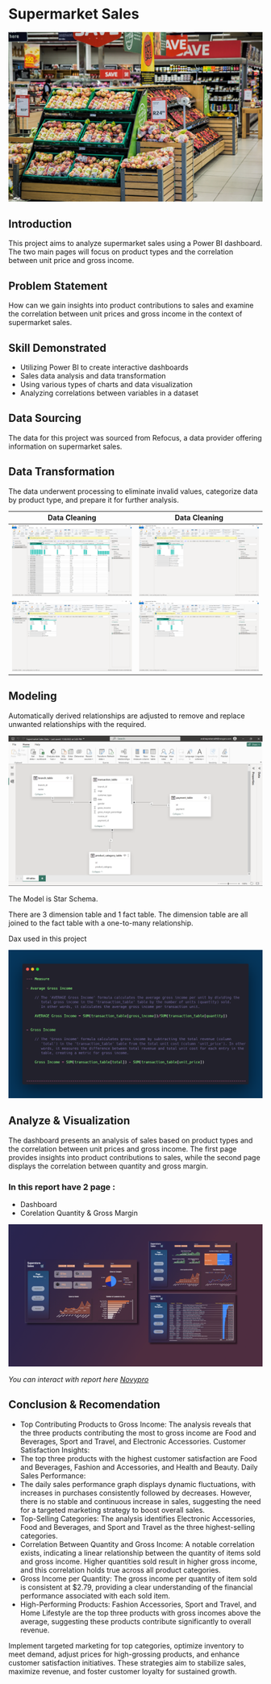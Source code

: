 # Supermarket Sales

![](supermarket_hero.jpg)

## Introduction
This project aims to analyze supermarket sales using a Power BI dashboard. The two main pages will focus on product types and the correlation between unit price and gross income.

## Problem Statement
How can we gain insights into product contributions to sales and examine the correlation between unit prices and gross income in the context of supermarket sales.

## Skill Demonstrated
- Utilizing Power BI to create interactive dashboards
- Sales data analysis and data transformation
- Using various types of charts and data visualization
- Analyzing correlations between variables in a dataset

## Data Sourcing
The data for this project was sourced from Refocus, a data provider offering information on supermarket sales.

## Data Transformation
The data underwent processing to eliminate invalid values, categorize data by product type, and prepare it for further analysis.

| Data Cleaning | Data Cleaning |
| -------------- | -------------- |
| ![Data Cleaning 1](dc_1.png) | ![Data Cleaning 2](dc_2.png) |
| ![Data Cleaning 3](dc_3.png) | ![Data Cleaning 4](dc_4.png) |



## Modeling
Automatically derived relationships are adjusted to remove and replace unwanted relationships with the required.

![](relationship_table.png)

The Model is Star Schema.

There are 3 dimension table and 1 fact table. The dimension table are all joined to the fact table with a one-to-many relationship.

Dax used in this project

![](dax_measure_supermarket.png)

## Analyze & Visualization
The dashboard presents an analysis of sales based on product types and the correlation between unit prices and gross income. The first page provides insights into product contributions to sales, while the second page displays the correlation between quantity and gross margin.

### In this report have 2 page :
- Dashboard
- Corelation Quantity & Gross Margin

![](SuperstoreSalesNew.png)

_You can interact with report here [Novypro](https://www.novypro.com/project/supermarket-sales-1)_

## Conclusion & Recomendation

- Top Contributing Products to Gross Income:
  The analysis reveals that the three products contributing the most to gross income are Food and Beverages, Sport and Travel, and Electronic Accessories.
  Customer Satisfaction Insights:
- The top three products with the highest customer satisfaction are Food and Beverages, Fashion and Accessories, and Health and Beauty.
  Daily Sales Performance:
- The daily sales performance graph displays dynamic fluctuations, with increases in purchases consistently followed by decreases. However, there is no stable and continuous increase in sales, 
  suggesting the need for a targeted marketing strategy to boost overall sales.
- Top-Selling Categories:
  The analysis identifies Electronic Accessories, Food and Beverages, and Sport and Travel as the three highest-selling categories.
- Correlation Between Quantity and Gross Income:
  A notable correlation exists, indicating a linear relationship between the quantity of items sold and gross income. Higher quantities sold result in higher gross income, and this correlation 
  holds true across all product categories.
- Gross Income per Quantity:
  The gross income per quantity of item sold is consistent at $2.79, providing a clear understanding of the financial performance associated with each sold item.
- High-Performing Products:
  Fashion Accessories, Sport and Travel, and Home Lifestyle are the top three products with gross incomes above the average, suggesting these products contribute significantly to overall revenue.


Implement targeted marketing for top categories, optimize inventory to meet demand, adjust prices for high-grossing products, and enhance customer satisfaction initiatives. These strategies aim to stabilize sales, maximize revenue, and foster customer loyalty for sustained growth.
